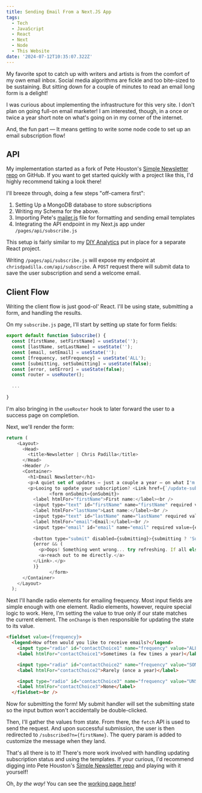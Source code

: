 ```yaml
---
title: Sending Email From a Next.JS App
tags:
  - Tech
  - JavaScript
  - React
  - Next
  - Node
  - This Website
date: '2024-07-12T10:35:07.322Z'
---
```


My favorite spot to catch up with writers and artists is from the comfort of my own email inbox. Social media algorithms are fickle and too bite-sized to be sustaining. But sitting down for a couple of minutes to read an email long form is a delight!

I was curious about implementing the infrastructure for this very site. I don't plan on going full-on email marketer! I am interested, though, in a once or twice a year short note on what's going on in my corner of the internet. 

And, the fun part — It means getting to write some node code to set up an email subscription flow!

## API

My implementation started as a fork of Pete Houston's [Simple Newsletter repo](https://github.com/petehouston/simple-newsletter) on GitHub. If you want to get started quickly with a project like this, I'd highly recommend taking a look there!

I'll breeze through, doing a few steps "off-camera first":

1. Setting Up a MongoDB database to store subscriptions
2. Writing my Schema for the above.
3. Importing Pete's [mailer.js](https://github.com/petehouston/simple-newsletter/blob/master/mailer/index.js) file for formatting and sending email templates
4. Integrating the API endpoint in my Next.js app under `/pages/api/subscribe.js`

This setup is fairly similar to my [DIY Analytics](/diyanalytics) put in place for a separate React project.

Writing `/pages/api/subscribe.js` will expose my endpoint at `chrisdpadilla.com/api/subscribe`. A `POST` request there will submit data to save the user subscription and send a welcome email.

## Client Flow

Writing the client flow is just good-ol' React. I'll be using state, submitting a form, and handling the results.

On my `subscribe.js` page, I'll start by setting up state for form fields:

```JavaScript
export default function Subscribe() {
  const [firstName, setFirstName] = useState('');
  const [lastName, setLastName] = useState('');
  const [email, setEmail] = useState('');
  const [frequency, setFrequency] = useState('ALL'); 
  const [submitting, setSubmitting] = useState(false);
  const [error, setError] = useState(false);
  const router = useRouter();
  
  ...
  
}
```

I'm also bringing in the `useRouter` hook to later forward the user to a success page on completion.

Next, we'll render the form:

```JavaScript
return (
    <Layout>
      <Head>
        <title>Newsletter | Chris Padilla</title>
      </Head>
      <Header />
      <Container>
        <h1>Email Newsletter</h1>
        <p>A quiet set of updates — just a couple a year — on what I'm up to. Unsubscribe anytime.</p>
        <p>Looing to update your subscription? <Link href={`/update-sub`}>Click here</Link>.</p>
				<form onSubmit={onSubmit}>
          <label htmlFor="firstName">First name:</label><br />
          <input type="text" id="firstName" name="firstName" required value={firstName} onChange={e => setFirstName(e.currentTarget.value)} /><br />
          <label htmlFor="lastName">Last name:</label><br />
          <input type="text" id="lastName" name="lastName" required value={lastName} onChange={e => setLastName(e.currentTarget.value)} /><br />
          <label htmlFor="email">Email:</label><br />
          <input type="email" id="email" name="email" required value={email} onChange={e => setEmail(e.currentTarget.value)} /><br />
  
          <button type="submit" disabled={submitting}>{submitting ? 'Submitting...' : 'Sign Me Up!'}</button>
          {error && (
            <p>Oops! Something went wrong... try refreshing. If all else fails,  <Link href={`/contact`}>
            <a>reach out to me directly.</a>
          </Link>.</p>
          )}
				</form>
      </Container>
    </Layout>
  );
```

Next I'll handle radio elements for emailing frequency. Most input fields are simple enough with one element. Radio elements, however, require special logic to work. Here, I'm setting the value to true only if our state matches the current element. The `onChange` is then responsible for updating the state to its value.


```HTML
<fieldset value={frequency}>
  <legend>How often would you like to receive emails?</legend>
    <input type="radio" id="contactChoice1" name="frequency" value="ALL" checked={frequency === 'ALL'} onChange={e => setFrequency("ALL")}/>
    <label htmlFor="contactChoice1">Sometimes (a few times a year)</label>

    <input type="radio" id="contactChoice2" name="frequency" value="SOME" checked={frequency === 'SOME'} onChange={e => setFrequency("SOME")}/>
    <label htmlFor="contactChoice2">Rarely (once a year)</label>

    <input type="radio" id="contactChoice3" name="frequency" value="UNSUBSCRIBE" checked={frequency === 'UNSUBSCRIBE'} onChange={e => setFrequency("UNSUBSCRIBE")}/>
    <label htmlFor="contactChoice3">None</label>
  </fieldset><br />

```

Now for submitting the form! My submit handler will set the submitting state so the input button won't accidentally be double-clicked. 

Then, I'll gather the values from state. From there, the `fetch` API is used to send the request. And upon successful submission, the user is then redirected to `/subscribed?n={firstName}`. The query param is added to customize the message when they land. 

That's all there is to it! There's more work involved with handling updating subscription status and using the templates. If your curious, I'd recommend digging into Pete Houston's [Simple Newsletter repo](https://github.com/petehouston/simple-newsletter) and playing with it yourself!

Oh, _by the way!_ You can see the [working page here](/subscribe)!